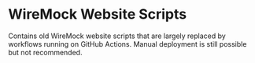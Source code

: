 # WireMock Website Scripts

Contains old WireMock website scripts that are largely replaced by
workflows running on GitHub Actions.
Manual deployment is still possible but not recommended.
